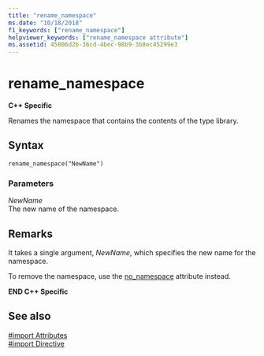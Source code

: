 ```yaml
---
title: "rename_namespace"
ms.date: "10/18/2018"
f1_keywords: ["rename_namespace"]
helpviewer_keywords: ["rename_namespace attribute"]
ms.assetid: 45006d2b-36cd-4bec-98b9-3b8ec45299e3
---
```

# rename_namespace

**C++ Specific**

Renames the namespace that contains the contents of the type library.

## Syntax

```
rename_namespace("NewName")
```

### Parameters

*NewName*<br/>
The new name of the namespace.

## Remarks

It takes a single argument, *NewName*, which specifies the new name for the namespace.

To remove the namespace, use the [no_namespace](../preprocessor/no-namespace.md) attribute instead.

**END C++ Specific**

## See also

[#import Attributes](../preprocessor/hash-import-attributes-cpp.md)<br/>
[#import Directive](../preprocessor/hash-import-directive-cpp.md)
